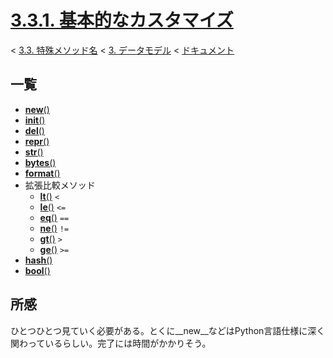# [3.3.1. 基本的なカスタマイズ](https://docs.python.jp/3/reference/datamodel.html#basic-customization)

< [3.3. 特殊メソッド名](https://docs.python.jp/3/reference/datamodel.html#special-method-names) < [3. データモデル](https://docs.python.jp/3/reference/datamodel.html#data-model) < [ドキュメント](https://docs.python.jp/3/index.html)

## 一覧

* [__new__()](https://github.com/pylangstudy/201707/blob/master/10/01/00/ReadMe.md)
* [__init__()](https://github.com/pylangstudy/201707/blob/master/10/01/01/ReadMe.md)
* [__del__()](https://github.com/pylangstudy/201707/blob/master/10/01/02/ReadMe.md)
* [__repr__()](https://github.com/pylangstudy/201707/blob/master/10/01/03/ReadMe.md)
* [__str__()]()
* [__bytes__()]()
* [__format__()]()
* 拡張比較メソッド
    * [__lt__()]() `<`
    * [__le__()]() `<=`
    * [__eq__()]() `==`
    * [__ne__()]() `!=`
    * [__gt__()]() `>`
    * [__ge__()]() `>=`
* [__hash__()]()
* [__bool__()]()

## 所感

ひとつひとつ見ていく必要がある。とくに__new__などはPython言語仕様に深く関わっているらしい。完了には時間がかかりそう。
